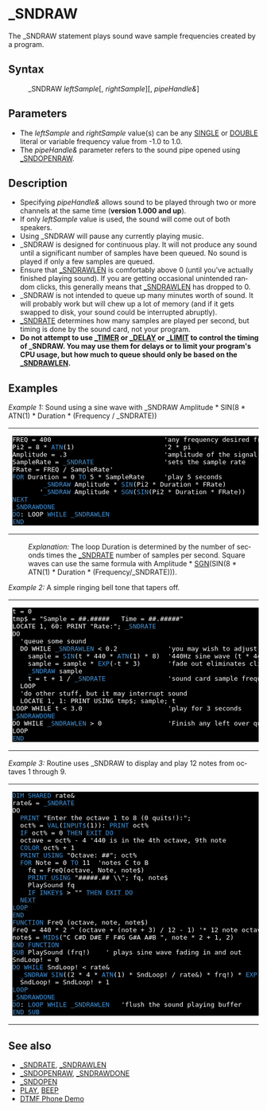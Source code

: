 <style>pre.codeide, pre.outputfixed, .outputcrt0 { background-color: #000 !important; color: #FFF !important; }</style><!DOCTYPE html>
<html class="client-nojs" dir="ltr" lang="en">
<head>
<title>_SNDRAW - QB64 Phoenix Edition Wiki</title>
</head>
<body class="mediawiki ltr sitedir-ltr mw-hide-empty-elt ns-0 ns-subject page-SNDRAW rootpage-SNDRAW skin-vector action-view skin-vector-legacy vector-feature-language-in-header-enabled vector-feature-language-in-main-page-header-disabled vector-feature-language-alert-in-sidebar-disabled vector-feature-sticky-header-disabled vector-feature-sticky-header-edit-disabled vector-feature-table-of-contents-disabled vector-feature-visual-enhancement-next-disabled">
<div class="mw-body" id="content" role="main">
<a id="top"></a>
<h1 class="firstHeading mw-first-heading" id="firstHeading">_SNDRAW</h1>
<div class="vector-body" id="bodyContent">
<div class="mw-body-content mw-content-ltr" dir="ltr" id="mw-content-text" lang="en"><div class="mw-parser-output"><p>The <a class="mw-selflink selflink">_SNDRAW</a> statement plays sound wave sample frequencies created by a program.
</p>
<h2><span class="mw-headline" id="Syntax">Syntax</span></h2>
<dl><dd><a class="mw-selflink selflink">_SNDRAW</a> <i>leftSample</i>[, <i>rightSample</i>][, <i>pipeHandle&amp;</i>]</dd></dl>
<p>
</p>
<h2><span class="mw-headline" id="Parameters">Parameters</span></h2>
<ul><li>The <i>leftSample</i> and <i>rightSample</i> value(s) can be any <a href="SINGLE" title="SINGLE">SINGLE</a> or <a href="DOUBLE" title="DOUBLE">DOUBLE</a> literal or variable frequency value from -1.0 to 1.0.</li>
<li>The <i>pipeHandle&amp;</i> parameter refers to the sound pipe opened using <a href="SNDOPENRAW" title="SNDOPENRAW">_SNDOPENRAW</a>.</li></ul>
<p>
</p>
<h2><span class="mw-headline" id="Description">Description</span></h2>
<ul><li>Specifying <i>pipeHandle&amp;</i> allows sound to be played through two or more channels at the same time (<b>version 1.000 and up</b>).</li>
<li>If only <i>leftSample</i> value is used, the sound will come out of both speakers.</li>
<li>Using _SNDRAW will pause any currently playing music.</li>
<li>_SNDRAW is designed for continuous play. It will not produce any sound until a significant number of samples have been queued. No sound is played if only a few samples are queued.</li>
<li>Ensure that <a href="SNDRAWLEN" title="SNDRAWLEN">_SNDRAWLEN</a> is comfortably above 0 (until you've actually finished playing sound). If you are getting occasional unintended random clicks, this generally means that <a href="SNDRAWLEN" title="SNDRAWLEN">_SNDRAWLEN</a> has dropped to 0.</li>
<li>_SNDRAW is not intended to queue up many minutes worth of sound. It will probably work but will chew up a lot of memory (and if it gets swapped to disk, your sound could be interrupted abruptly).</li>
<li><a href="SNDRATE" title="SNDRATE">_SNDRATE</a> determines how many samples are played per second, but timing is done by the sound card, not your program.</li>
<li><b>Do not attempt to use <a href="TIMER" title="TIMER">_TIMER</a> or <a href="DELAY" title="DELAY">_DELAY</a> or <a href="LIMIT" title="LIMIT">_LIMIT</a> to control the timing of _SNDRAW. You may use them for delays or to limit your program's CPU usage, but how much to queue should only be based on the <a href="SNDRAWLEN" title="SNDRAWLEN">_SNDRAWLEN</a>.</b></li></ul>
<p>
</p>
<h2><span class="mw-headline" id="Examples">Examples</span></h2>
<p><i>Example 1:</i> Sound using a sine wave with _SNDRAW Amplitude * SIN(8 * ATN(1) * Duration * (Frequency / _SNDRATE))
</p>
<table cellpadding="15px" width="100%">
<tbody><tr>
<td><pre class="codeide">FREQ = 400                             'any frequency desired from 36 to 10,000
Pi2 = 8 * <a href="ATN" title="ATN"><span style="color:#4593D8;">ATN</span></a>(1)                       '2 * pi
Amplitude = .3                         'amplitude of the signal from -1.0 to 1.0
SampleRate = <a href="SNDRATE" title="SNDRATE"><span style="color:#4593D8;">_SNDRATE</span></a>                  'sets the sample rate
FRate = FREQ / SampleRate'
<a href="FOR...NEXT" title="FOR...NEXT"><span style="color:#4593D8;">FOR</span></a> Duration = 0 <a href="TO" title="TO"><span style="color:#4593D8;">TO</span></a> 5 * SampleRate     'play 5 seconds
        <a class="mw-selflink selflink"><span style="color:#4593D8;">_SNDRAW</span></a> Amplitude * <a href="SIN" title="SIN"><span style="color:#4593D8;">SIN</span></a>(Pi2 * Duration * FRate)            'sine wave
       '<a class="mw-selflink selflink"><span style="color:#4593D8;">_SNDRAW</span></a> Amplitude * <a href="SGN" title="SGN"><span style="color:#4593D8;">SGN</span></a>(<a href="SIN" title="SIN"><span style="color:#4593D8;">SIN</span></a>(Pi2 * Duration * FRate))       'square wave
<a href="NEXT" title="NEXT"><span style="color:#4593D8;">NEXT</span></a>
<a href="SNDRAWDONE" title="SNDRAWDONE"><span style="color:#4593D8;">_SNDRAWDONE</span></a>
<a class="mw-redirect" href="DO" title="DO"><span style="color:#4593D8;">DO</span></a>: LOOP <a class="mw-redirect" href="WHILE" title="WHILE"><span style="color:#4593D8;">WHILE</span></a> <a href="SNDRAWLEN" title="SNDRAWLEN"><span style="color:#4593D8;">_SNDRAWLEN</span></a>
<a href="END" title="END"><span style="color:#4593D8;">END</span></a>
</pre>
</td></tr></tbody></table>
<dl><dd><i>Explanation:</i> The loop Duration is determined by the number of seconds times the <a href="SNDRATE" title="SNDRATE">_SNDRATE</a> number of samples per second. Square waves can use the same formula with Amplitude * <a href="SGN" title="SGN">SGN</a>(SIN(8 * ATN(1) * Duration * (Frequency/_SNDRATE))).</dd></dl>
<p>
<i>Example 2:</i> A simple ringing bell tone that tapers off.
</p>
<table cellpadding="15px" width="100%">
<tbody><tr>
<td><pre class="codeide">t = 0
tmp$ = "Sample = ##.#####   Time = ##.#####"
LOCATE 1, 60: PRINT "Rate:"; <a href="SNDRATE" title="SNDRATE"><span style="color:#4593D8;">_SNDRATE</span></a>
DO
  'queue some sound
  DO WHILE <a href="SNDRAWLEN" title="SNDRAWLEN"><span style="color:#4593D8;">_SNDRAWLEN</span></a> &lt; 0.2             'you may wish to adjust this
    sample = <a href="SIN" title="SIN"><span style="color:#4593D8;">SIN</span></a>(t * 440 * <a href="ATN" title="ATN"><span style="color:#4593D8;">ATN</span></a>(1) * 8)  '440Hz sine wave (t * 440 * 2π)
    sample = sample * <a href="EXP" title="EXP"><span style="color:#4593D8;">EXP</span></a>(-t * 3)       'fade out eliminates clicks after sound
    <a class="mw-selflink selflink"><span style="color:#4593D8;">_SNDRAW</span></a> sample
    t = t + 1 / <a href="SNDRATE" title="SNDRATE"><span style="color:#4593D8;">_SNDRATE</span></a>                'sound card sample frequency determines time
  LOOP
  'do other stuff, but it may interrupt sound
  LOCATE 1, 1: PRINT USING tmp$; sample; t
LOOP WHILE t &lt; 3.0                      'play for 3 seconds
<a href="SNDRAWDONE" title="SNDRAWDONE"><span style="color:#4593D8;">_SNDRAWDONE</span></a>
DO WHILE <a href="SNDRAWLEN" title="SNDRAWLEN"><span style="color:#4593D8;">_SNDRAWLEN</span></a> &gt; 0                 'Finish any left over queued sound!
LOOP
<a href="END" title="END"><span style="color:#4593D8;">END</span></a>
</pre>
</td></tr></tbody></table>
<p>
<i>Example 3:</i> Routine uses _SNDRAW to display and play 12 notes from octaves 1 through 9.
</p>
<table cellpadding="15px" width="100%">
<tbody><tr>
<td><pre class="codeide"><a href="DIM" title="DIM"><span style="color:#4593D8;">DIM</span></a> <a href="SHARED" title="SHARED"><span style="color:#4593D8;">SHARED</span></a> rate&amp;
rate&amp; = <a href="SNDRATE" title="SNDRATE"><span style="color:#4593D8;">_SNDRATE</span></a>
DO
  <a href="PRINT" title="PRINT"><span style="color:#4593D8;">PRINT</span></a> "Enter the octave 1 to 8 (0 quits!):";
  oct% = <a href="VAL" title="VAL"><span style="color:#4593D8;">VAL</span></a>(<a href="INPUT$" title="INPUT$"><span style="color:#4593D8;">INPUT$</span></a>(1)): <a href="PRINT" title="PRINT"><span style="color:#4593D8;">PRINT</span></a> oct%
  <a href="IF...THEN" title="IF...THEN"><span style="color:#4593D8;">IF</span></a> oct% = 0 <a href="THEN" title="THEN"><span style="color:#4593D8;">THEN</span></a> <a href="EXIT_DO" title="EXIT DO"><span style="color:#4593D8;">EXIT DO</span></a>
  octave = oct% - 4 '440 is in the 4th octave, 9th note
  <a href="COLOR" title="COLOR"><span style="color:#4593D8;">COLOR</span></a> oct% + 1
  <a href="PRINT_USING" title="PRINT USING"><span style="color:#4593D8;">PRINT USING</span></a> "Octave: ##"; oct%
  <a href="FOR...NEXT" title="FOR...NEXT"><span style="color:#4593D8;">FOR</span></a> Note = 0 <a href="TO" title="TO"><span style="color:#4593D8;">TO</span></a> 11  'notes C to B
    fq = FreQ(octave, Note, note$)
    <a href="PRINT_USING" title="PRINT USING"><span style="color:#4593D8;">PRINT USING</span></a> "#####.## \\"; fq, note$
    PlaySound fq
    <a href="IF...THEN" title="IF...THEN"><span style="color:#4593D8;">IF</span></a> <a href="INKEY$" title="INKEY$"><span style="color:#4593D8;">INKEY$</span></a> &gt; "" <a href="THEN" title="THEN"><span style="color:#4593D8;">THEN</span></a> <a href="EXIT_DO" title="EXIT DO"><span style="color:#4593D8;">EXIT DO</span></a>
  <a href="NEXT" title="NEXT"><span style="color:#4593D8;">NEXT</span></a>
<a href="LOOP" title="LOOP"><span style="color:#4593D8;">LOOP</span></a>
<a href="END" title="END"><span style="color:#4593D8;">END</span></a>
<a href="FUNCTION" title="FUNCTION"><span style="color:#4593D8;">FUNCTION</span></a> FreQ (octave, note, note$)
FreQ = 440 * 2 ^ (octave + (note + 3) / 12 - 1) '* 12 note octave starts at C (3 notes up)
note$ = <a href="MID$_(function)" title="MID$ (function)"><span style="color:#4593D8;">MID$</span></a>("C C#D D#E F F#G G#A A#B ", note * 2 + 1, 2)
<a class="mw-redirect" href="END_FUNCTION" title="END FUNCTION"><span style="color:#4593D8;">END FUNCTION</span></a>
<a href="SUB" title="SUB"><span style="color:#4593D8;">SUB</span></a> PlaySound (frq!)    ' plays sine wave fading in and out
SndLoop! = 0
<a href="DO...LOOP" title="DO...LOOP"><span style="color:#4593D8;">DO</span></a> <a class="mw-redirect" href="WHILE" title="WHILE"><span style="color:#4593D8;">WHILE</span></a> SndLoop! &lt; rate&amp;
  <a class="mw-selflink selflink"><span style="color:#4593D8;">_SNDRAW</span></a> <a href="SIN" title="SIN"><span style="color:#4593D8;">SIN</span></a>((2 * 4 * <a href="ATN" title="ATN"><span style="color:#4593D8;">ATN</span></a>(1) * SndLoop! / rate&amp;) * frq!) * <a href="EXP" title="EXP"><span style="color:#4593D8;">EXP</span></a>(-(SndLoop! / rate&amp;) * 3)
  SndLoop! = SndLoop! + 1
<a href="LOOP" title="LOOP"><span style="color:#4593D8;">LOOP</span></a>
<a href="SNDRAWDONE" title="SNDRAWDONE"><span style="color:#4593D8;">_SNDRAWDONE</span></a>
<a class="mw-redirect" href="DO" title="DO"><span style="color:#4593D8;">DO</span></a>: <a href="LOOP" title="LOOP"><span style="color:#4593D8;">LOOP</span></a> <a class="mw-redirect" href="WHILE" title="WHILE"><span style="color:#4593D8;">WHILE</span></a> <a href="SNDRAWLEN" title="SNDRAWLEN"><span style="color:#4593D8;">_SNDRAWLEN</span></a>   'flush the sound playing buffer
<a href="END_SUB" title="END SUB"><span style="color:#4593D8;">END SUB</span></a>
</pre>
</td></tr></tbody></table>
<p>
</p>
<h2><span class="mw-headline" id="See_also">See also</span></h2>
<ul><li><a href="SNDRATE" title="SNDRATE">_SNDRATE</a>, <a href="SNDRAWLEN" title="SNDRAWLEN">_SNDRAWLEN</a></li>
<li><a href="SNDOPENRAW" title="SNDOPENRAW">_SNDOPENRAW</a>, <a href="SNDRAWDONE" title="SNDRAWDONE">_SNDRAWDONE</a></li>
<li><a href="SNDOPEN" title="SNDOPEN">_SNDOPEN</a></li>
<li><a href="PLAY" title="PLAY">PLAY</a>, <a href="BEEP" title="BEEP">BEEP</a></li>
<li><a href="DTMF_Phone_Demo" title="DTMF Phone Demo">DTMF Phone Demo</a></li></ul>
<p>
</p>
<!-- 
NewPP limit report
Cached time: 20240714192909
Cache expiry: 86400
Reduced expiry: false
Complications: [show‐toc]
CPU time usage: 0.039 seconds
Real time usage: 0.050 seconds
Preprocessor visited node count: 525/1000000
Post‐expand include size: 4710/2097152 bytes
Template argument size: 866/2097152 bytes
Highest expansion depth: 3/100
Expensive parser function count: 0/100
Unstrip recursion depth: 0/20
Unstrip post‐expand size: 0/5000000 bytes
-->
<!--
Transclusion expansion time report (%,ms,calls,template)
100.00%   28.867      1 -total
 14.31%    4.130     64 Template:Cl
 11.11%    3.207      1 Template:PageSyntax
  7.76%    2.240      1 Template:PageSeeAlso
  7.17%    2.071      8 Template:Parameter
  6.99%    2.017      1 Template:PageNavigation
  6.80%    1.963      3 Template:Small
  6.73%    1.943      1 Template:PageParameters
  6.36%    1.837      3 Template:CodeStart
  6.10%    1.760      3 Template:CodeEnd
-->
<!-- Saved in parser cache with key qb64pnix_mw19894-mwmb_:pcache:idhash:345-0!canonical and timestamp 20240714192909 and revision id 8786.
 -->
</div>
</div>
</div>
</div>
</body>
</html>